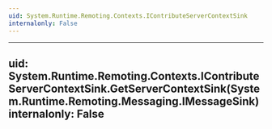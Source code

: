 ```yaml
---
uid: System.Runtime.Remoting.Contexts.IContributeServerContextSink
internalonly: False
---
```


---
uid: System.Runtime.Remoting.Contexts.IContributeServerContextSink.GetServerContextSink(System.Runtime.Remoting.Messaging.IMessageSink)
internalonly: False
---
